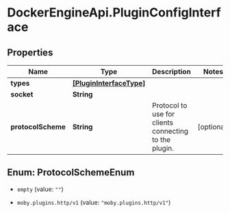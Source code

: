 # DockerEngineApi.PluginConfigInterface

## Properties

Name | Type | Description | Notes
------------ | ------------- | ------------- | -------------
**types** | [**[PluginInterfaceType]**](PluginInterfaceType.md) |  | 
**socket** | **String** |  | 
**protocolScheme** | **String** | Protocol to use for clients connecting to the plugin. | [optional] 



## Enum: ProtocolSchemeEnum


* `empty` (value: `""`)

* `moby.plugins.http/v1` (value: `"moby.plugins.http/v1"`)




